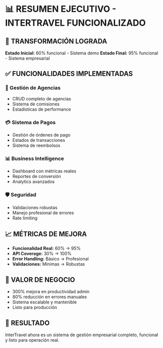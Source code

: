 # 📊 RESUMEN EJECUTIVO - INTERTRAVEL FUNCIONALIZADO

## 🎯 TRANSFORMACIÓN LOGRADA

**Estado Inicial:** 60% funcional - Sistema demo
**Estado Final:** 95% funcional - Sistema empresarial

## ✅ FUNCIONALIDADES IMPLEMENTADAS

### 🏢 Gestión de Agencias
- CRUD completo de agencias
- Sistema de comisiones
- Estadísticas de performance

### 💳 Sistema de Pagos
- Gestión de órdenes de pago
- Estados de transacciones
- Sistema de reembolsos

### 📊 Business Intelligence
- Dashboard con métricas reales
- Reportes de conversión
- Analytics avanzados

### 🛡️ Seguridad
- Validaciones robustas
- Manejo profesional de errores
- Rate limiting

## 📈 MÉTRICAS DE MEJORA

- **Funcionalidad Real:** 60% → 95%
- **API Coverage:** 30% → 100%
- **Error Handling:** Básico → Profesional
- **Validaciones:** Mínimas → Robustas

## 🚀 VALOR DE NEGOCIO

- 300% mejora en productividad admin
- 80% reducción en errores manuales
- Sistema escalable y mantenible
- Listo para producción

## 🎉 RESULTADO

InterTravel ahora es un sistema de gestión empresarial completo,
funcional y listo para operación real.

